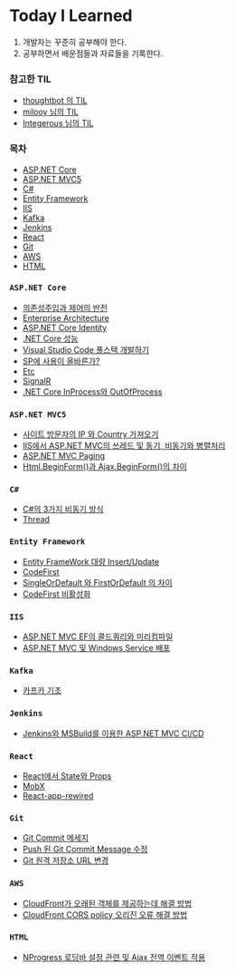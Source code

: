 # Today I Learned
 1. 개발자는 꾸준히 공부해야 한다.
 2. 공부하면서 배운점들과 자료들을 기록한다.

### 참고한 TIL
 - [thoughtbot 의 TIL](https://github.com/thoughtbot/til)
 - [milooy 님의 TIL](https://github.com/milooy/TIL)
 - [Integerous 님의 TIL](https://github.com/Integerous/TIL)

### 목차
- [ASP.NET Core](#aspnetcore)
- [ASP.NET MVC5](#aspnetmvc5)
- [C#](#csharp)
- [Entity Framework](#entityframework)
- [IIS](#iis)
- [Kafka](#kafka)
- [Jenkins](#jenkins)
- [React](#react)
- [Git](#git)
- [AWS](#aws)
- [HTML](#html)

<a name="aspnetcore">

### `ASP.NET Core`

- [의존성주입과 제어의 반전](https://github.com/JHyeok/TIL/blob/master/TIL/ASP.NET%20Core/DI-and-IOC.md)
- [Enterprise Architecture](https://github.com/JHyeok/TIL/blob/master/TIL/ASP.NET%20Core/enterprise-architecture.md)
- [ASP.NET Core Identity](https://github.com/JHyeok/TIL/blob/master/TIL/ASP.NET%20Core/Identity.md)
- [.NET Core 성능](https://github.com/JHyeok/TIL/blob/master/TIL/ASP.NET%20Core/net-core-performance.md)
- [Visual Studio Code 풀스택 개발하기](https://github.com/JHyeok/TIL/blob/master/TIL/ASP.NET%20Core/vscode-fullstack-dotent.md)
- [SP에 사용이 올바른가?](https://github.com/JHyeok/TIL/blob/master/TIL/ASP.NET%20Core/why-use-stored-prodecure.md)
- [Etc](https://github.com/JHyeok/TIL/blob/master/TIL/ASP.NET%20Core/Etc.md)
- [SignalR](https://github.com/JHyeok/TIL/blob/master/TIL/ASP.NET%20Core/SignalR.md)
- [.NET Core InProcess와 OutOfProcess](https://github.com/JHyeok/TIL/blob/master/TIL/ASP.NET%20Core/deploy.md)

<a name="aspnetmvc5">

### `ASP.NET MVC5`

- [사이트 방문자의 IP 와 Country 가져오기](https://github.com/JHyeok/TIL/blob/master/TIL/ASP.NET%20MVC5/get-visitors-ip-country.md)
- [IIS에서 ASP.NET MVC의 쓰레드 및 동기, 비동기와 병렬처리](https://github.com/JHyeok/TIL/blob/master/TIL/ASP.NET%20MVC5/async.md)
- [ASP.NET MVC Paging](https://github.com/JHyeok/TIL/blob/master/TIL/ASP.NET%20MVC5/paging.md)
- [Html.BeginForm()과 Ajax.BeginForm()의 차이](https://github.com/JHyeok/TIL/blob/master/TIL/ASP.NET%20MVC5/beginform.md)

<a name="csharp">

### `C#`

- [C#의 3가지 비동기 방식](https://github.com/JHyeok/TIL/blob/master/TIL/CSharp/Asynchronous.md)
- [Thread](https://github.com/JHyeok/TIL/blob/master/TIL/CSharp/Thread.md)

<a name="entityframework">

### `Entity Framework`

- [Entity FrameWork 대량 Insert/Update](https://github.com/JHyeok/TIL/blob/master/TIL/Entity%20Framework/bulk-insert-update.md)
- [CodeFirst](https://github.com/JHyeok/TIL/blob/master/TIL/Entity%20Framework/CodeFirst.md)
- [SingleOrDefault 와 FirstOrDefault 의 차이](https://github.com/JHyeok/TIL/blob/master/TIL/Entity%20Framework/single-and-first.md)
- [CodeFirst 비활성화](https://github.com/JHyeok/TIL/blob/master/TIL/Entity%20Framework/disable-codefirst.md)

<a name="iis">

### `IIS`
- [ASP.NET MVC EF의 콜드쿼리와 미리컴파일](https://github.com/JHyeok/TIL/blob/master/TIL/IIS/aspnetmvc-coldquery-precompile.md)
- [ASP.NET MVC 및 Windows Service 배포](https://github.com/JHyeok/TIL/blob/master/TIL/IIS/deploy-dotnet-windows-service.md)

<a name="kafka">

### `Kafka`

- [카프카 기초](https://github.com/JHyeok/TIL/blob/master/TIL/Kafka/Basic.md)

<a name="jenkins">

### `Jenkins`

- [Jenkins와 MSBuild를 이용한 ASP.NET MVC CI/CD](https://github.com/JHyeok/TIL/blob/master/TIL/Jenkins/aspnet-ci-cd.md)

<a name="react">

### `React`

- [React에서 State와 Props](https://github.com/JHyeok/TIL/blob/master/TIL/React/state-and-props.md)
- [MobX](https://github.com/JHyeok/TIL/blob/master/TIL/React/MobX.md)
- [React-app-rewired](https://github.com/JHyeok/TIL/blob/master/TIL/React/React-app-rewired.md)

<a name="git">

### `Git`

- [Git Commit 메세지](https://github.com/JHyeok/TIL/blob/master/TIL/Git/git-commit-message.md)
- [Push 된 Git Commit Message 수정](https://github.com/JHyeok/TIL/blob/master/TIL/Git/git-commit-message-edit.md)
- [Git 원격 저장소 URL 변경](https://github.com/JHyeok/TIL/blob/master/TIL/Git/git-remote-url-edit.md)

<a name="aws">

### `AWS`

- [CloudFront가 오래된 객체를 제공하는데 해결 방법](https://github.com/JHyeok/TIL/blob/master/TIL/AWS/cloudfront-s3.md)
- [CloudFront CORS policy 오리진 오류 해결 방법](https://github.com/JHyeok/TIL/blob/master/TIL/AWS/cloudfront-cors.md)


<a name="html">

### `HTML`

- [NProgress 로딩바 설정 관련 및 Ajax 전역 이벤트 적용](https://github.com/JHyeok/TIL/blob/master/TIL/HTML/NProgress.md)



